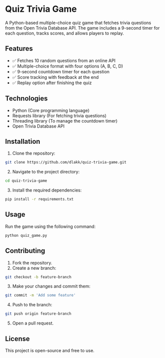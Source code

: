﻿# Quiz Trivia Game
A Python-based multiple-choice quiz game that fetches trivia questions from the Open Trivia Database API. The game includes a 9-second timer for each question, tracks scores, and allows players to replay.


## Features
- ✅ Fetches 10 random questions from an online API
- ✅ Multiple-choice format with four options (A, B, C, D)
- ✅ 9-second countdown timer for each question
- ✅ Score tracking with feedback at the end
- ✅ Replay option after finishing the quiz

## Technologies
- Python (Core programming language)
- Requests library (For fetching trivia questions)
- Threading library (To manage the countdown timer)
- Open Trivia Database API

## Installation
1. Clone the repository:
  ```bash
  git clone https://github.com/dlakk/quiz-trivia-game.git
  ```
2. Navigate to the project directory:
  ```bash
  cd quiz-trivia-game
  ```
3. Install the required dependencies:
  ```bash
  pip install -r requirements.txt
  ```

## Usage
Run the game using the following command:
```bash
python quiz_game.py
```

## Contributing
1. Fork the repository.
2. Create a new branch:
  ```bash
  git checkout -b feature-branch
  ```
3. Make your changes and commit them:
  ```bash
  git commit -m 'Add some feature'
  ```
4. Push to the branch:
  ```bash
  git push origin feature-branch
  ```
5. Open a pull request.

## License
This project is open-source and free to use.
